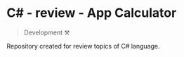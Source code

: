 # C# - review - App Calculator

> Development ⚒️

Repository created for review topics of C# language.